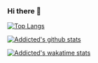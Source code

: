### Hi there 👋

[![Top Langs](https://github-readme-stats.vercel.app/api/top-langs/?username=Addicted5&layout=compact)](https://www.hackerrank.com/ashutoshprusty29)

[![Addicted's github stats](https://github-readme-stats.vercel.app/api?username=Addicted5&count_private=true&show_icons=true&theme=default&hide_rank=false)]()

[![Addicted's wakatime stats](https://github-readme-stats.vercel.app/api/wakatime?username=addicted)]()

<!--
**Addicted5/Addicted5** is a ✨ _special_ ✨ repository because its `README.md` (this file) appears on your GitHub profile.

Here are some ideas to get you started:

- 🔭 I’m currently working on ...
- 🌱 I’m currently learning ...
- 👯 I’m looking to collaborate on ...
- 🤔 I’m looking for help with ...
- 💬 Ask me about ...
- 📫 How to reach me: ...
- 😄 Pronouns: ...
- ⚡ Fun fact: ...

-->
